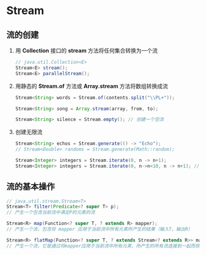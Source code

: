 # Stream

## 流的创建

1. 用 **Collection** 接口的 **stream** 方法将任何集合转换为一个流

   ```java
   // java.util.Collection<E>
   Stream<E> stream();
   Stream<E> parallelStream();
   ```

2. 用静态的 **Stream.of** 方法或 **Array.stream** 方法将数组转换成流

   ```java
   Stream<String> words = Stream.of(contents.split("\\PL+"));
   
   Stream<String> song = Array.stream(array, from, to);
   
   Stream<String> silence = Stream.empty(); // 创建一个空流
   ```

3. 创建无限流

   ```java
   Stream<String> echos = Stream.generate(() -> "Echo");
   // Stream<Double> randoms = Stream.generate(Math::random);
   
   Stream<Integer> integers = Stream.iterate(0, n -> n+1);
   Stream<Integer> integers = Stream.iterate(0, n->n<10, n -> n+1); //输出 0~9
   ```

## 流的基本操作

```java
// java.util.stream.Stream<T>
Stream<T> filter(Predicate<? super T> p); 
// 产生一个包含当前流中满足P的元素的流

Stream<R> map(Function<? super T, ? extends R> mapper);
// 产生一个流，包含将 mapper 应用于当前流中所有元素所产生的结果（输入T，输出R）

Stream<R> flatMap(Function<? super T, ? extends Stream<? extends R>> mapper);
// 产生一个流，它是通过将mapper应用于当前流中所有元素，所产生的所有流连接到一起而获得的。
```

